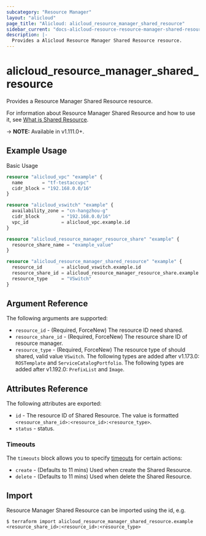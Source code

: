 ```yaml
---
subcategory: "Resource Manager"
layout: "alicloud"
page_title: "Alicloud: alicloud_resource_manager_shared_resource"
sidebar_current: "docs-alicloud-resource-resource-manager-shared-resource"
description: |-
  Provides a Alicloud Resource Manager Shared Resource resource.
---
```


# alicloud\_resource\_manager\_shared\_resource

Provides a Resource Manager Shared Resource resource.

For information about Resource Manager Shared Resource and how to use it, see [What is Shared Resource](https://www.alibabacloud.com/help/en/doc-detail/94475.htm).

-> **NOTE:** Available in v1.111.0+.

## Example Usage

Basic Usage

```terraform
resource "alicloud_vpc" "example" {
  name       = "tf-testaccvpc"
  cidr_block = "192.168.0.0/16"
}

resource "alicloud_vswitch" "example" {
  availability_zone = "cn-hangzhou-g"
  cidr_block        = "192.168.0.0/16"
  vpc_id            = alicloud_vpc.example.id
}

resource "alicloud_resource_manager_resource_share" "example" {
  resource_share_name = "example_value"
}

resource "alicloud_resource_manager_shared_resource" "example" {
  resource_id       = alicloud_vswitch.example.id
  resource_share_id = alicloud_resource_manager_resource_share.example.resource_share_id
  resource_type     = "VSwitch"
}

```

## Argument Reference

The following arguments are supported:

* `resource_id` - (Required, ForceNew) The resource ID need shared.
* `resource_share_id` - (Required, ForceNew) The resource share ID of resource manager.
* `resource_type` - (Required, ForceNew) The resource type of should shared, valid value `VSwitch`. The following types are added after v1.173.0: `ROSTemplate` and `ServiceCatalogPortfolio`. The following types are added after v1.192.0: `PrefixList` and `Image`.

## Attributes Reference

The following attributes are exported:

* `id` - The resource ID of Shared Resource. The value is formatted `<resource_share_id>:<resource_id>:<resource_type>`.
* `status` - status.

### Timeouts

The `timeouts` block allows you to specify [timeouts](https://www.terraform.io/docs/configuration-0-11/resources.html#timeouts) for certain actions:

* `create` - (Defaults to 11 mins) Used when create the Shared Resource.
* `delete` - (Defaults to 11 mins) Used when delete the Shared Resource.

## Import

Resource Manager Shared Resource can be imported using the id, e.g.

```shell
$ terraform import alicloud_resource_manager_shared_resource.example <resource_share_id>:<resource_id>:<resource_type>
```
